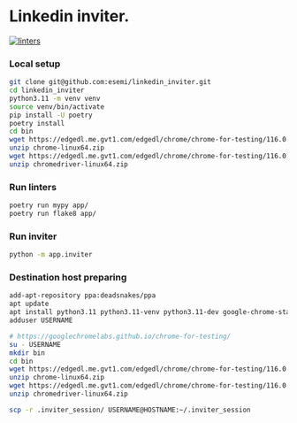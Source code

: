 Linkedin inviter.
========
[![linters](https://github.com/esemi/linkedin_inviter/actions/workflows/linters.yml/badge.svg?branch=master)](https://github.com/esemi/linkedin_inviter/actions/workflows/linters.yml)


### Local setup
```bash
git clone git@github.com:esemi/linkedin_inviter.git
cd linkedin_inviter
python3.11 -m venv venv
source venv/bin/activate
pip install -U poetry
poetry install
cd bin
wget https://edgedl.me.gvt1.com/edgedl/chrome/chrome-for-testing/116.0.5845.96/linux64/chrome-linux64.zip
unzip chrome-linux64.zip
wget https://edgedl.me.gvt1.com/edgedl/chrome/chrome-for-testing/116.0.5845.96/linux64/chromedriver-linux64.zip
unzip chromedriver-linux64.zip
```

### Run linters
```bash
poetry run mypy app/
poetry run flake8 app/
```

### Run inviter
```bash
python -m app.inviter
```


### Destination host preparing
```bash
add-apt-repository ppa:deadsnakes/ppa
apt update
apt install python3.11 python3.11-venv python3.11-dev google-chrome-stable
adduser USERNAME

# https://googlechromelabs.github.io/chrome-for-testing/
su - USERNAME
mkdir bin
cd bin
wget https://edgedl.me.gvt1.com/edgedl/chrome/chrome-for-testing/116.0.5845.96/linux64/chrome-linux64.zip
unzip chrome-linux64.zip
wget https://edgedl.me.gvt1.com/edgedl/chrome/chrome-for-testing/116.0.5845.96/linux64/chromedriver-linux64.zip
unzip chromedriver-linux64.zip

scp -r .inviter_session/ USERNAME@HOSTNAME:~/.inviter_session 
```